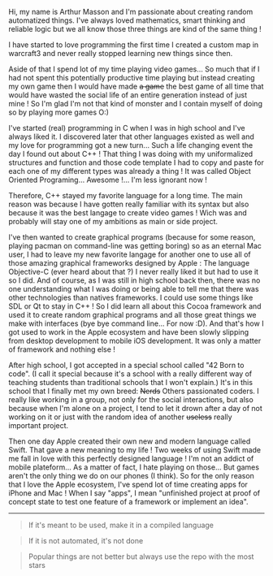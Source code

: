 Hi, my name is Arthur Masson and I'm passionate about creating random automatized things. I've always loved mathematics, smart thinking and reliable logic but we all know those three things are kind of the same thing !

I have started to love programming the first time I created a custom map in warcraft3 and never really stopped learning new things since then.

Aside of that I spend lot of my time playing video games... So much that if I had not spent this potentially productive time playing but instead creating my own game then I would have made ~~a game~~ the best game of all time that would have wasted the social life of an entire generation instead of just mine ! So I'm glad I'm not that kind of monster and I contain myself of doing so by playing more games O:)

I've started (real) programming in C when I was in high school and I've always liked it. I discovered later that other languages existed as well and my love for programming got a new turn... Such a life changing event the day I found out about C++ ! That thing I was doing with my uniformalized structures and function and those code template I had to copy and paste for each one of my different types was already a thing ! It was called Object Oriented Programing... Awesome !... I'm less ignorant now !

Therefore, C++ stayed my favorite language for a long time. The main reason was because I have gotten really familiar with its syntax but also because it was the best langage to create video games ! Wich was and probably will stay one of my ambitions as main or side project.

I've then wanted to create graphical programs (because for some reason, playing pacman on command-line was getting boring) so as an eternal Mac user, I had to leave my new favorite langage for another one to use all of those amazing graphical frameworks designed by Apple : The language Objective-C (ever heard about that ?) I never really liked it but had to use it so I did. And of course, as I was still in high school back then, there was no one understanding what I was doing or being able to tell me that there was other technologies than natives frameworks. I could use some things like SDL or Qt to stay in C++ ! So I did learn all about this Cocoa framework and used it to create random graphical programs and all those great things we make with interfaces (bye bye command line... For now :D). And that's how I got used to work in the Apple ecosystem and have been slowly slipping from desktop development to mobile iOS development. It was only a matter of framework and nothing else !

After high school, I got accepted in a special school called "42 Born to code". (I call it special because it's a school with a really different way of teaching students than traditional schools that I won't explain.) It's in this school that I finally met my own breed: ~~Nerds~~ Others passionated coders.
I really like working in a group, not only for the social interactions, but also because when I'm alone on a project, I tend to let it drown after a day of not working on it or just with the random idea of another ~~useless~~ really important project.

Then one day Apple created their own new and modern language called Swift. That gave a new meaning to my life ! Two weeks of using Swift made me fall in love with this perfectly designed language ! I'm not an addict of mobile plateform... As a matter of fact, I hate playing on those... But games aren't the only thing we do on our phones (I think). So for the only reason that I love the Apple ecosystem, I've spend lot of time creating apps for iPhone and Mac ! When I say "apps", I mean "unfinished project at proof of concept state to test one feature of a framework or implement an idea".

---

> If it's meant to be used, make it in a compiled language

> If it is not automated, it's not done

> Popular things are not better but always use the repo with the most stars
